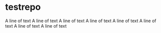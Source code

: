 # testrepo
A line of text
A line of text
A line of text
A line of text
A line of text
A line of text
A line of text
A line of text
